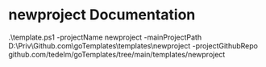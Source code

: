# newproject Documentation
.\template.ps1 -projectName newproject -mainProjectPath D:\Priv\Github.com\goTemplates\templates\newproject -projectGithubRepo github.com/tedelm/goTemplates/tree/main/templates/newproject    
